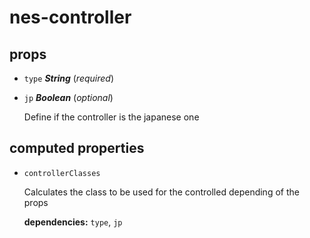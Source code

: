 # nes-controller 

## props 

- `type` ***String*** (*required*) 

- `jp` ***Boolean*** (*optional*) 

  Define if the controller is the japanese one 

## computed properties 

- `controllerClasses` 

  Calculates the class to be used for the controlled depending of the props 

   **dependencies:** `type`, `jp` 


